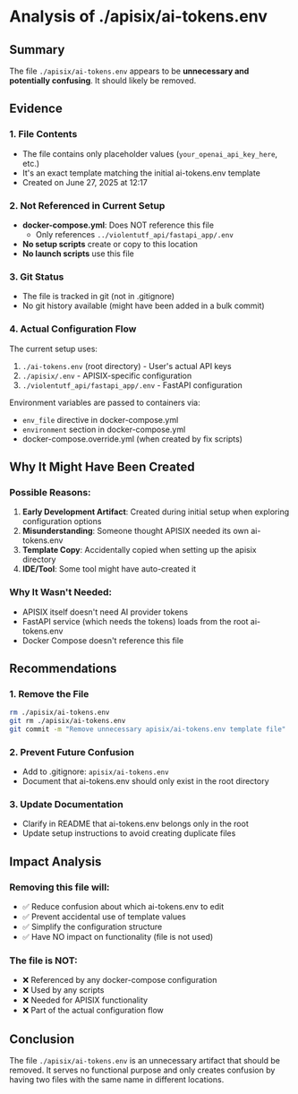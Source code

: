 # Analysis of ./apisix/ai-tokens.env

## Summary

The file `./apisix/ai-tokens.env` appears to be **unnecessary and potentially confusing**. It should likely be removed.

## Evidence

### 1. File Contents
- The file contains only placeholder values (`your_openai_api_key_here`, etc.)
- It's an exact template matching the initial ai-tokens.env template
- Created on June 27, 2025 at 12:17

### 2. Not Referenced in Current Setup
- **docker-compose.yml**: Does NOT reference this file
  - Only references `../violentutf_api/fastapi_app/.env`
- **No setup scripts** create or copy to this location
- **No launch scripts** use this file

### 3. Git Status
- The file is tracked in git (not in .gitignore)
- No git history available (might have been added in a bulk commit)

### 4. Actual Configuration Flow
The current setup uses:
1. `./ai-tokens.env` (root directory) - User's actual API keys
2. `./apisix/.env` - APISIX-specific configuration
3. `./violentutf_api/fastapi_app/.env` - FastAPI configuration

Environment variables are passed to containers via:
- `env_file` directive in docker-compose.yml
- `environment` section in docker-compose.yml
- docker-compose.override.yml (when created by fix scripts)

## Why It Might Have Been Created

### Possible Reasons:
1. **Early Development Artifact**: Created during initial setup when exploring configuration options
2. **Misunderstanding**: Someone thought APISIX needed its own ai-tokens.env
3. **Template Copy**: Accidentally copied when setting up the apisix directory
4. **IDE/Tool**: Some tool might have auto-created it

### Why It Wasn't Needed:
- APISIX itself doesn't need AI provider tokens
- FastAPI service (which needs the tokens) loads from the root ai-tokens.env
- Docker Compose doesn't reference this file

## Recommendations

### 1. Remove the File
```bash
rm ./apisix/ai-tokens.env
git rm ./apisix/ai-tokens.env
git commit -m "Remove unnecessary apisix/ai-tokens.env template file"
```

### 2. Prevent Future Confusion
- Add to .gitignore: `apisix/ai-tokens.env`
- Document that ai-tokens.env should only exist in the root directory

### 3. Update Documentation
- Clarify in README that ai-tokens.env belongs only in the root
- Update setup instructions to avoid creating duplicate files

## Impact Analysis

### Removing this file will:
- ✅ Reduce confusion about which ai-tokens.env to edit
- ✅ Prevent accidental use of template values
- ✅ Simplify the configuration structure
- ✅ Have NO impact on functionality (file is not used)

### The file is NOT:
- ❌ Referenced by any docker-compose configuration
- ❌ Used by any scripts
- ❌ Needed for APISIX functionality
- ❌ Part of the actual configuration flow

## Conclusion

The file `./apisix/ai-tokens.env` is an unnecessary artifact that should be removed. It serves no functional purpose and only creates confusion by having two files with the same name in different locations.
